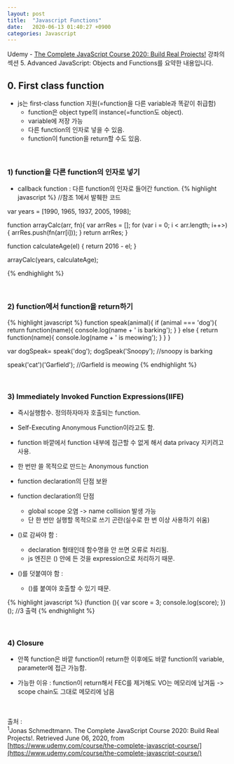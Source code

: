 ```yaml
---
layout: post
title:  "Javascript Functions"
date:   2020-06-13 01:40:27 +0900
categories: Javascript
---
```


Udemy - [The Complete JavaScript Course 2020: Build Real Projects!](https://www.udemy.com/course/the-complete-javascript-course/) 강좌의 섹션 5. Advanced JavaScript: Objects and Functions를 요약한 내용입니다.

## 0. First class function
- js는 first-class function 지원(=function을 다른 variable과 똑같이 취급함)
    + function은 object type의 instance(=function도 object).
    + variable에 저장 가능
    + 다른 function의 인자로 넣을 수 있음.
    + function이 function을 return할 수도 있음.

<br/>

### 1) function을 다른 function의 인자로 넣기
- callback function : 다른 function의 인자로 들어간 function.
{% highlight javascript %}
//참조 1에서 발췌한 코드

var years = [1990, 1965, 1937, 2005, 1998];

function arrayCalc(arr, fn){
    var arrRes = [];
    for (var i = 0; i < arr.length; i++>){
        arrRes.push(fn(arr[i]));
    }
    return arrRes;
}

function calculateAge(el) {
    return 2016 - el;
}

arrayCalc(years, calculateAge);

{% endhighlight %}

<br/>

### 2) function에서 function을 return하기
{% highlight javascript %}
function speak(animal){
    if (animal === 'dog'){
        return function(name){
            console.log(name + ' is barking');
        }
    } else {
        return function(name){
            console.log(name + ' is meowing');
        }
    }
}

var dogSpeak= speak('dog');
dogSpeak('Snoopy'); //snoopy is barking

speak('cat')('Garfield'); //Garfield is meowing
{% endhighlight %}

<br/>

### 3) Immediately Invoked Function Expressions(IIFE)
- 즉시실행함수. 정의하자마자 호출되는 function.

- Self-Executing Anonymous Function이라고도 함.

- function 바깥에서 function 내부에 접근할 수 없게 해서 data privacy 지키려고 사용.

- 한 번만 쓸 목적으로 만드는 Anonymous function

- function declaration의 단점 보완

- function declaration의 단점  
    + global scope 오염 -> name collision 발생 가능
    + 단 한 번만 실행할 목적으로 쓰기 곤란(실수로 한 번 이상 사용하기 쉬움)

- ()로 감싸야 함 :
    + declaration 형태인데 함수명을 안 쓰면 오류로 처리됨.
    + js 엔진은 () 안에 든 것을 expression으로 처리하기 때문. 

- ()를 덧붙여야 함 :
    + ()를 붙여야 호출할 수 있기 때문. 

{% highlight javascript %}
(function (){
    var score = 3;
    console.log(score);
})();
//3 출력
{% endhighlight %}

<br/>

### 4) Closure
- 안쪽 function은 바깥 function이 return한 이후에도 바깥 function의 variable, parameter에 접근 가능함.

- 가능한 이유 : function이 return해서 FEC를 제거해도 VO는 메모리에 남겨둠 -> scope chain도 그대로 메모리에 남음 


<br/><br/>
출처 : <br/>
<sup>1</sup>Jonas Schmedtmann. The Complete JavaScript Course 2020: Build Real Projects!. Retrieved June 06, 2020, from [https://www.udemy.com/course/the-complete-javascript-course/](https://www.udemy.com/course/the-complete-javascript-course/)<br/>